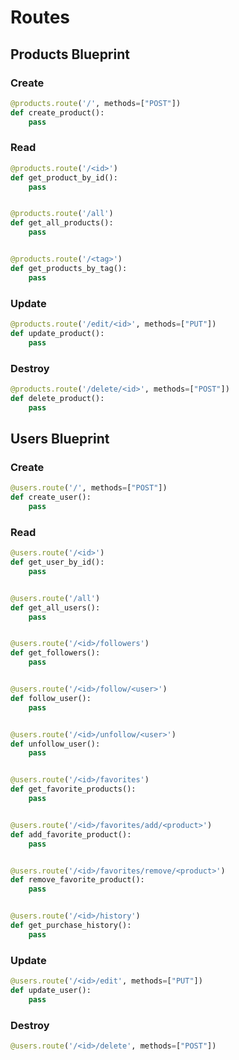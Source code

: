 # Routes

## Products Blueprint

### Create
```py
@products.route('/', methods=["POST"])
def create_product():
    pass
```

### Read
```py
@products.route('/<id>')
def get_product_by_id():
    pass


@products.route('/all')
def get_all_products():
    pass


@products.route('/<tag>')
def get_products_by_tag():
    pass
```

### Update
```py
@products.route('/edit/<id>', methods=["PUT"])
def update_product():
    pass
```

### Destroy
```py
@products.route('/delete/<id>', methods=["POST"])
def delete_product():
    pass
```


## Users Blueprint

### Create
```py
@users.route('/', methods=["POST"])
def create_user():
    pass
```

### Read
```py
@users.route('/<id>')
def get_user_by_id():
    pass


@users.route('/all')
def get_all_users():
    pass


@users.route('/<id>/followers')
def get_followers():
    pass


@users.route('/<id>/follow/<user>')
def follow_user():
    pass


@users.route('/<id>/unfollow/<user>')
def unfollow_user():
    pass


@users.route('/<id>/favorites')
def get_favorite_products():
    pass


@users.route('/<id>/favorites/add/<product>')
def add_favorite_product():
    pass


@users.route('/<id>/favorites/remove/<product>')
def remove_favorite_product():
    pass


@users.route('/<id>/history')
def get_purchase_history():
    pass
```

### Update
```py
@users.route('/<id>/edit', methods=["PUT"])
def update_user():
    pass
```

### Destroy
```py
@users.route('/<id>/delete', methods=["POST"])
```
